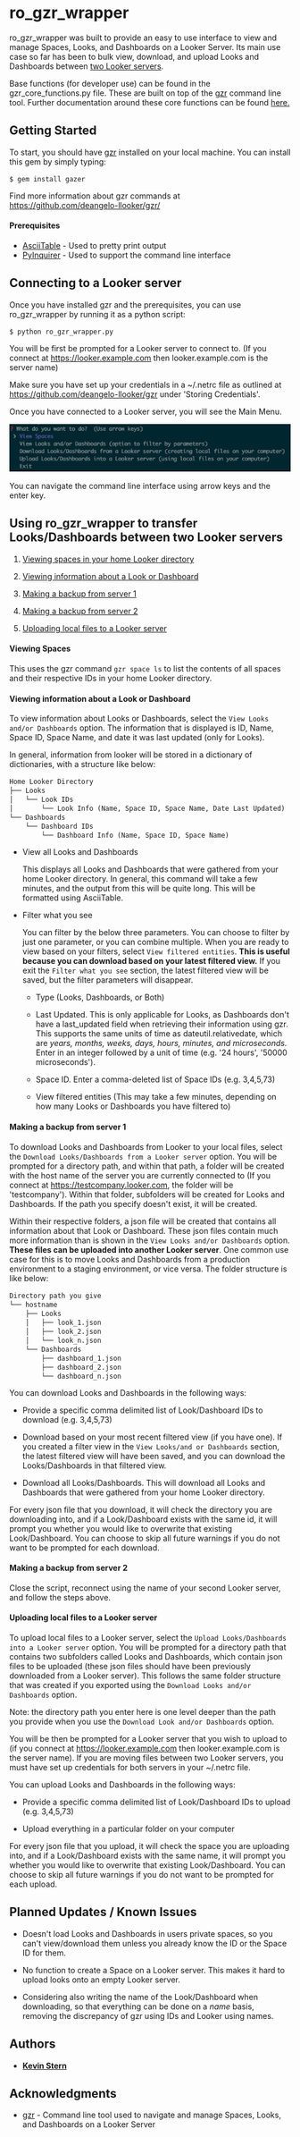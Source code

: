 # ro_gzr_wrapper

ro_gzr_wrapper was built to provide an easy to use interface to view and manage Spaces, Looks, and Dashboards on a Looker Server. Its main use case so far has been to bulk view, download, and upload Looks and Dashboards between [two Looker servers](https://discourse.looker.com/t/git-workflow-for-lookml-promotion-across-development-staging-and-production-instances/7999).

Base functions (for developer use) can be found in the gzr_core_functions.py file. These are built on top of the [gzr](https://github.com/deangelo-llooker/gzr/) command line tool. Further documentation around these core functions can be found [here.](https://github.com/ro-data/core_functions_documentation.md)

## Getting Started

To start, you should have [gzr](https://github.com/deangelo-llooker/gzr/) installed on your local machine. You can install this gem by simply typing:

    $ gem install gazer

Find more information about gzr commands at https://github.com/deangelo-llooker/gzr/

#### Prerequisites

* [AsciiTable](https://github.com/Robpol86/terminaltables) - Used to pretty print output
* [PyInquirer](https://github.com/CITGuru/PyInquirer) - Used to support the command line interface

## Connecting to a Looker server

Once you have installed gzr and the prerequisites, you can use ro_gzr_wrapper by running it as a python script:

    $ python ro_gzr_wrapper.py

You will be first be prompted for a Looker server to connect to. (If you connect at https://looker.example.com then looker.example.com is the server name)

Make sure you have set up your credentials in a ~/.netrc file as outlined at https://github.com/deangelo-llooker/gzr under 'Storing Credentials'.

Once you have connected to a Looker server, you will see the Main Menu.

![Main Menu](Screenshots/main_menu.png?raw=true "Main Menu")

You can navigate the command line interface using arrow keys and the enter key.

## Using ro_gzr_wrapper to transfer Looks/Dashboards between two Looker servers

1. [Viewing spaces in your home Looker directory](#viewing-spaces)

2. [Viewing information about a Look or Dashboard](#viewing-information-about-a-look-or-dashboard)

3. [Making a backup from server 1](#making-a-backup-from-server-1)

4. [Making a backup from server 2](##making-a-backup-from-server-1)

5. [Uploading local files to a Looker server](#uploading-local-files-to-a-looker-server)

#### Viewing Spaces

This uses the gzr command ```gzr space ls``` to list the contents of all spaces and their respective IDs in your home Looker directory.

#### Viewing information about a Look or Dashboard

To view information about Looks or Dashboards, select the ```View Looks and/or Dashboards``` option. The information that is displayed is ID, Name, Space ID, Space Name, and date it was last updated (only for Looks).

In general, information from looker will be stored in a dictionary of dictionaries, with a structure like below:
```
Home Looker Directory
├── Looks
│   └── Look IDs
│       └── Look Info (Name, Space ID, Space Name, Date Last Updated)
└── Dashboards
    └── Dashboard IDs
        └── Dashboard Info (Name, Space ID, Space Name)
```

- View all Looks and Dashboards

    This displays all Looks and Dashboards that were gathered from your home Looker directory. In general, this command will take a few minutes, and the output from this will be quite long. This will be formatted using AsciiTable.

- Filter what you see

    You can filter by the below three parameters. You can choose to filter by just one parameter, or you can combine multiple. When you are ready to view based on your filters, select ```View filtered entities```. **This is useful because you can download based on your latest filtered view.** If you exit the ```Filter what you see``` section, the latest filtered view will be saved, but the filter parameters will disappear.

    - Type (Looks, Dashboards, or Both)

    - Last Updated. This is only applicable for Looks, as Dashboards don't have a last_updated field when retrieving their information using gzr. This supports the same units of time as dateutil.relativedate, which are _years, months, weeks, days, hours, minutes, and microseconds._ Enter in an integer followed by a unit of time (e.g. '24 hours', '50000 microseconds').

    - Space ID. Enter a comma-deleted list of Space IDs (e.g. 3,4,5,73)

    - View filtered entities (This may take a few minutes, depending on how many Looks or Dashboards you have filtered to)

#### Making a backup from server 1

To download Looks and Dashboards from Looker to your local files, select the ```Download Looks/Dashboards from a Looker server``` option. You will be prompted for a directory path, and within that path, a folder will be created with the host name of the server you are currently connected to (If you connect at https://testcompany.looker.com, the folder will be 'testcompany'). Within that folder, subfolders will be created for Looks and Dashboards. If the path you specify doesn't exist, it will be created.

Within their respective folders, a json file will be created that contains all information about that Look or Dashboard. These json files contain much more information than is shown in the ```View Looks and/or Dashboards``` option. **These files can be uploaded into another Looker server**. One common use case for this is to move Looks and Dashboards from a production environment to a staging environment, or vice versa. The folder structure is like below:

```
Directory path you give
└── hostname
    ├── Looks
    │   ├── look_1.json
    │   ├── look_2.json
    │   └── look_n.json
    └── Dashboards
        ├── dashboard_1.json
        ├── dashboard_2.json
        └── dashboard_n.json
```

You can download Looks and Dashboards in the following ways:
- Provide a specific comma delimited list of Look/Dashboard IDs to download (e.g. 3,4,5,73)

- Download based on your most recent filtered view (if you have one). If you created a filter view in the ```View Looks/and or Dashboards``` section, the latest filtered view will have been saved, and you can download the Looks/Dashboards in that filtered view.

- Download all Looks/Dashboards. This will download all Looks and Dashboards that were gathered from your home Looker directory.

For every json file that you download, it will check the directory you are downloading into, and if a Look/Dashboard exists with the same id, it will prompt you whether you would like to overwrite that existing Look/Dashboard. You can choose to skip all future warnings if you do not want to be prompted for each download.

#### Making a backup from server 2

Close the script, reconnect using the name of your second Looker server, and follow the steps above.

#### Uploading local files to a Looker server

To upload local files to a Looker server, select the ```Upload Looks/Dashboards into a Looker server``` option. You will be prompted for a directory path that contains two subfolders called Looks and Dashboards, which contain json files to be uploaded (these json files should have been previously downloaded from a Looker server). This follows the same folder structure that was created if you exported using the ```Download Looks and/or Dashboards``` option.

Note: the directory path you enter here is one level deeper than the path you provide when you use the ```Download Look and/or Dashboards``` option.

You will be then be prompted for a Looker server that you wish to upload to (if you connect at https://looker.example.com then looker.example.com is the server name). If you are moving files between two Looker servers, you must have set up credentials for both servers in your ~/.netrc file.

You can upload Looks and Dashboards in the following ways:

- Provide a specific comma delimited list of Look/Dashboard IDs to upload (e.g. 3,4,5,73)

- Upload everything in a particular folder on your computer

For every json file that you upload, it will check the space you are uploading into, and if a Look/Dashboard exists with the same name, it will prompt you whether you would like to overwrite that existing Look/Dashboard. You can choose to skip all future warnings if you do not want to be prompted for each upload.

## Planned Updates / Known Issues

- Doesn't load Looks and Dashboards in users private spaces, so you can't view/download them unless you already know the ID or the Space ID for them.

- No function to create a Space on a Looker server. This makes it hard to upload looks onto an empty Looker server.

- Considering also writing the name of the Look/Dashboard when downloading, so that everything can be done on a _name_ basis, removing the discrepancy of gzr using IDs and Looker using names.

## Authors

* [**Kevin Stern**](https://github.com/kstern31)

## Acknowledgments

* [gzr](https://github.com/deangelo-llooker/gzr/) - Command line tool used to navigate and manage Spaces, Looks, and Dashboards on a Looker Server
